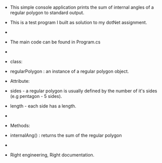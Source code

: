 ﻿
* This simple console application prints the sum of internal angles of 
a regular polygon to standard output.

* This is a test program I built as solution to my dotNet assignment.
*
* The main code can be found in Program.cs
*
* class:
* regularPolygon : an instance of a regular polygon object.
* Attribute:
* sides - a regular polygon is usually defined by the number of it's sides (e.g pentagon - 5 sides).
* length - each side has a length.
*
* Methods:
* internalAng() : returns the sum of the regular polygon
*
* Right engineering, Right documentation.